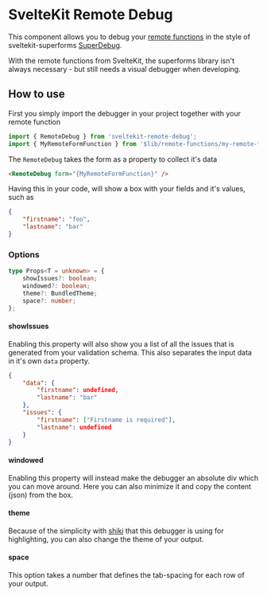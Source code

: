 # SvelteKit Remote Debug

This component allows you to debug your [remote functions](https://svelte.dev/docs/kit/remote-functions#form) in the style of sveltekit-superforms [SuperDebug](https://www.npmjs.com/package/sveltekit-remote-debug).

With the remote functions from SvelteKit, the superforms library isn't always necessary - but still needs a visual debugger when developing.

## How to use

First you simply import the debugger in your project together with your remote function

```ts
import { RemoteDebug } from 'sveltekit-remote-debug';
import { MyRemoteFormFunction } from '$lib/remote-functions/my-remote-form-function.ts';
```

The `RemoteDebug` takes the form as a property to collect it's data

```html
<RemoteDebug form="{MyRemoteFormFunction}" />
```

Having this in your code, will show a box with your fields and it's values, such as

```json
{
	"firstname": "foo",
	"lastname": "bar"
}
```

### Options

```ts
type Props<T = unknown> = {
	showIssues?: boolean;
	windowed?: boolean;
	theme?: BundledTheme;
	space?: number;
};
```

#### showIssues

Enabling this property will also show you a list of all the issues that is generated from your validation schema. This also separates the input data in it's own `data` property.

```json
{
	"data": {
		"firstname": undefined,
		"lastname": "bar"
	},
	"issues": {
		"firstname": ["Firstname is required"],
		"lastname": undefined
	}
}
```

#### windowed

Enabling this property will instead make the debugger an absolute div which you can move around. Here you can also minimize it and copy the content (json) from the box.

#### theme

Because of the simplicity with [shiki](https://github.com/shikijs/shiki?tab=readme-ov-file) that this debugger is using for highlighting, you can also change the theme of your output.

#### space

This option takes a number that defines the tab-spacing for each row of your output.
